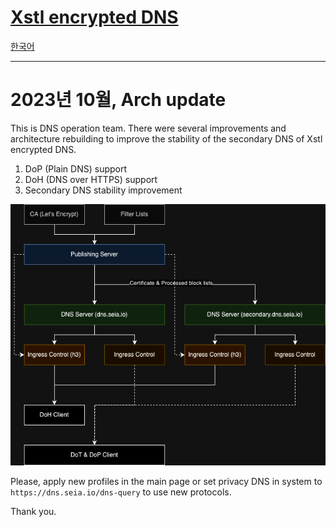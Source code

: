 # [Xstl encrypted DNS](/)

[한국어](./202310-arch-update.ko.md)

---

# 2023년 10월, Arch update

This is DNS operation team.
There were several improvements and architecture rebuilding to improve the stability of the secondary DNS of Xstl encrypted DNS.

1. DoP (Plain DNS) support
2. DoH (DNS over HTTPS) support
3. Secondary DNS stability improvement

![Architecture Diagram](./images/202310-arch.drawio.png)

Please, apply new profiles in the main page or set privacy DNS in system to `https://dns.seia.io/dns-query` to use new protocols.

Thank you.
